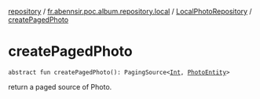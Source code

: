 [repository](../../index.md) / [fr.abennsir.poc.album.repository.local](../index.md) / [LocalPhotoRepository](index.md) / [createPagedPhoto](./create-paged-photo.md)

# createPagedPhoto

`abstract fun createPagedPhoto(): PagingSource<`[`Int`](https://kotlinlang.org/api/latest/jvm/stdlib/kotlin/-int/index.html)`, `[`PhotoEntity`](../../fr.abennsir.poc.album.repository.data/-photo-entity/index.md)`>`

return a paged source of Photo.

